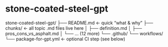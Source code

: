 # stone-coated-steel-gpt
 stone-coated-steel-gpt/
├── README.md          ← quick “what & why”
├── chunks/            ← all topic .md files live here
│   ├── definition.md
│   ├── pros_cons_vs_asphalt.md
│   └── … (12 more)
└── .github/
    └── workflows/
        └── package-for-gpt.yml   ← optional CI step (see below)
